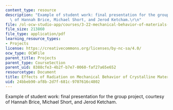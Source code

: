 ```yaml
---
content_type: resource
description: "Example of student work: final presentation for the group project, courtesy\
  \ of Hannah Brice, Michael Short, and Jerod Ketcham.\r\n"
file: /ol-ocw-studio-app/courses/3-22-mechanical-behavior-of-materials-spring-2008/24bbeb90af8b2d7f681c9707616c4802_radiation_pres.pdf
file_size: 213860
file_type: application/pdf
learning_resource_types:
- Projects
license: https://creativecommons.org/licenses/by-nc-sa/4.0/
ocw_type: OCWFile
parent_title: Projects
parent_type: CourseSection
parent_uid: 8388cfe3-4b2f-b7e7-0060-faf27a65e652
resourcetype: Document
title: Effects of Radiation on Mechanical Behavior of Crystalline Materials
uid: 24bbeb90-af8b-2d7f-681c-9707616c4802
---
```

Example of student work: final presentation for the group project, courtesy of Hannah Brice, Michael Short, and Jerod Ketcham.
